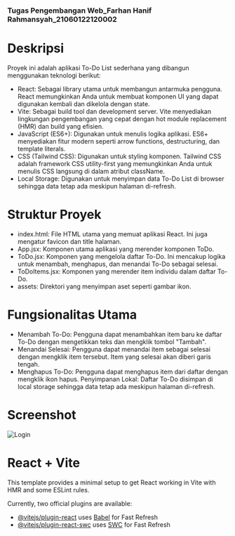 ### Tugas Pengembangan Web_Farhan Hanif Rahmansyah_21060122120002

# Deskripsi
Proyek ini adalah aplikasi To-Do List sederhana yang dibangun menggunakan teknologi berikut:
- React: Sebagai library utama untuk membangun antarmuka pengguna. React memungkinkan Anda untuk membuat komponen UI yang dapat digunakan kembali dan dikelola dengan state.
- Vite: Sebagai build tool dan development server. Vite menyediakan lingkungan pengembangan yang cepat dengan hot module replacement (HMR) dan build yang efisien.
- JavaScript (ES6+): Digunakan untuk menulis logika aplikasi. ES6+ menyediakan fitur modern seperti arrow functions, destructuring, dan template literals.
- CSS (Tailwind CSS): Digunakan untuk styling komponen. Tailwind CSS adalah framework CSS utility-first yang memungkinkan Anda untuk menulis CSS langsung di dalam atribut className.
- Local Storage: Digunakan untuk menyimpan data To-Do List di browser sehingga data tetap ada meskipun halaman di-refresh.

# Struktur Proyek
- index.html: File HTML utama yang memuat aplikasi React. Ini juga mengatur favicon dan title halaman.
- App.jsx: Komponen utama aplikasi yang merender komponen ToDo.
- ToDo.jsx: Komponen yang mengelola daftar To-Do. Ini mencakup logika untuk menambah, menghapus, dan menandai To-Do sebagai selesai.
- ToDoItems.jsx: Komponen yang merender item individu dalam daftar To-Do.
- assets: Direktori yang menyimpan aset seperti gambar ikon.

# Fungsionalitas Utama
- Menambah To-Do: Pengguna dapat menambahkan item baru ke daftar To-Do dengan mengetikkan teks dan mengklik tombol "Tambah".
- Menandai Selesai: Pengguna dapat menandai item sebagai selesai dengan mengklik item tersebut. Item yang selesai akan diberi garis tengah.
- Menghapus To-Do: Pengguna dapat menghapus item dari daftar dengan mengklik ikon hapus.
Penyimpanan Lokal: Daftar To-Do disimpan di local storage sehingga data tetap ada meskipun halaman di-refresh.

# Screenshot
![Login](public/screrenshot.png")


# React + Vite

This template provides a minimal setup to get React working in Vite with HMR and some ESLint rules.

Currently, two official plugins are available:

- [@vitejs/plugin-react](https://github.com/vitejs/vite-plugin-react/blob/main/packages/plugin-react/README.md) uses [Babel](https://babeljs.io/) for Fast Refresh
- [@vitejs/plugin-react-swc](https://github.com/vitejs/vite-plugin-react-swc) uses [SWC](https://swc.rs/) for Fast Refresh

